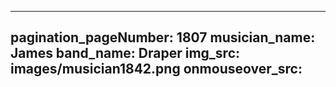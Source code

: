 ------
pagination_pageNumber: 1807
musician_name: James
band_name: Draper
img_src: images/musician1842.png
onmouseover_src: 
------